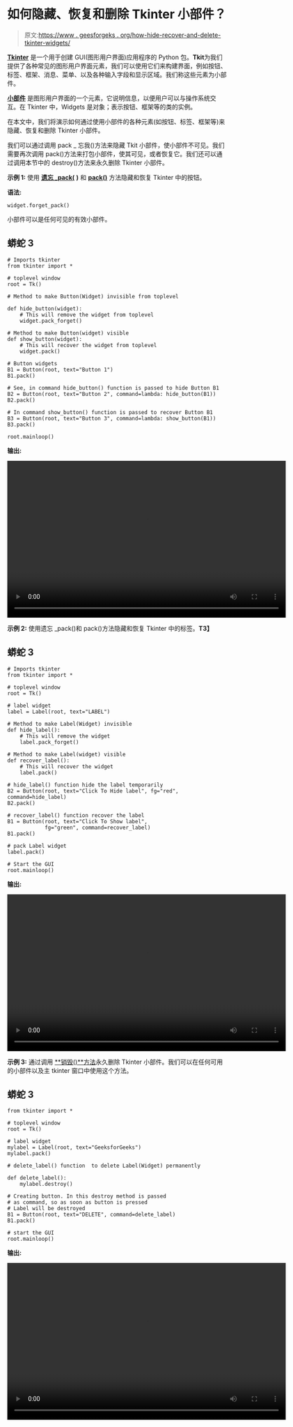# 如何隐藏、恢复和删除 Tkinter 小部件？

> 原文:[https://www . geesforgeks . org/how-hide-recover-and-delete-tkinter-widgets/](https://www.geeksforgeeks.org/how-to-hide-recover-and-delete-tkinter-widgets/)

[**Tkinter**](https://www.geeksforgeeks.org/python-gui-tkinter/) 是一个用于创建 GUI(图形用户界面)应用程序的 Python 包。**Tkit**为我们提供了各种常见的图形用户界面元素，我们可以使用它们来构建界面，例如按钮、标签、框架、消息、菜单、以及各种输入字段和显示区域。我们称这些元素为小部件。

[**小部件**](https://www.geeksforgeeks.org/what-are-widgets-in-tkinter/) 是图形用户界面的一个元素，它说明信息，以便用户可以与操作系统交互。在 Tkinter 中，Widgets 是对象；表示按钮、框架等的类的实例。

在本文中，我们将演示如何通过使用小部件的各种元素(如按钮、标签、框架等)来隐藏、恢复和删除 Tkinter 小部件。

我们可以通过调用 pack _ 忘我()方法来隐藏 Tkit 小部件，使小部件不可见。我们需要再次调用 pack()方法来打包小部件，使其可见，或者恢复它。我们还可以通过调用本节中的 destroy()方法来永久删除 Tkinter 小部件。

**示例 1:** 使用 [**遗忘 _pack(**](https://www.geeksforgeeks.org/python-forget_pack-and-forget_grid-method-in-tkinter/) **)** 和 [**pack()**](https://www.geeksforgeeks.org/python-pack-method-in-tkinter/) 方法隐藏和恢复 Tkinter 中的按钮。

**语法:**

```
widget.forget_pack()
```

小部件可以是任何可见的有效小部件。

## 蟒蛇 3

```
# Imports tkinter
from tkinter import *

# toplevel window
root = Tk()

# Method to make Button(Widget) invisible from toplevel

def hide_button(widget):
    # This will remove the widget from toplevel
    widget.pack_forget()

# Method to make Button(widget) visible
def show_button(widget):
    # This will recover the widget from toplevel
    widget.pack()

# Button widgets
B1 = Button(root, text="Button 1")
B1.pack()

# See, in command hide_button() function is passed to hide Button B1
B2 = Button(root, text="Button 2", command=lambda: hide_button(B1))
B2.pack()

# In command show_button() function is passed to recover Button B1
B3 = Button(root, text="Button 3", command=lambda: show_button(B1))
B3.pack()

root.mainloop()
```

**输出:**

<video class="wp-video-shortcode" id="video-523868-1" width="640" height="360" preload="metadata" controls=""><source type="video/mp4" src="https://media.geeksforgeeks.org/wp-content/uploads/20201210155344/op1.mp4?_=1">[https://media.geeksforgeeks.org/wp-content/uploads/20201210155344/op1.mp4](https://media.geeksforgeeks.org/wp-content/uploads/20201210155344/op1.mp4)</video>

**示例 2:** 使用遗忘 _pack()和 pack()方法隐藏和恢复 Tkinter 中的标签。**T3】**

## 蟒蛇 3

```
# Imports tkinter
from tkinter import *

# toplevel window
root = Tk()

# label widget
label = Label(root, text="LABEL")

# Method to make Label(Widget) invisible
def hide_label():
    # This will remove the widget
    label.pack_forget()

# Method to make Label(widget) visible
def recover_label():
    # This will recover the widget
    label.pack()

# hide_label() function hide the label temporarily
B2 = Button(root, text="Click To Hide label", fg="red", command=hide_label)
B2.pack()

# recover_label() function recover the label
B1 = Button(root, text="Click To Show label",
            fg="green", command=recover_label)
B1.pack()

# pack Label widget
label.pack()

# Start the GUI
root.mainloop()
```

**输出:**

<video class="wp-video-shortcode" id="video-523868-2" width="640" height="360" preload="metadata" controls=""><source type="video/mp4" src="https://media.geeksforgeeks.org/wp-content/uploads/20201210155552/op2.mp4?_=2">[https://media.geeksforgeeks.org/wp-content/uploads/20201210155552/op2.mp4](https://media.geeksforgeeks.org/wp-content/uploads/20201210155552/op2.mp4)</video>

**示例 3:** 通过调用 [**销毁()**方法](https://www.geeksforgeeks.org/destroy-method-in-tkinter-python/#:~:text=destroy()%20is%20a%20universal,with%20the%20main%20tkinter%20window.&text=This%20method%20can%20be%20used%20with%20after()%20method.)永久删除 Tkinter 小部件。我们可以在任何可用的小部件以及主 tkinter 窗口中使用这个方法。

## 蟒蛇 3

```
from tkinter import *

# toplevel window
root = Tk()

# label widget
mylabel = Label(root, text="GeeksforGeeks")
mylabel.pack()

# delete_label() function  to delete Label(Widget) permanently

def delete_label():
    mylabel.destroy()

# Creating button. In this destroy method is passed
# as command, so as soon as button is pressed
# Label will be destroyed
B1 = Button(root, text="DELETE", command=delete_label)
B1.pack()

# start the GUI
root.mainloop()
```

**输出:**

<video class="wp-video-shortcode" id="video-523868-3" width="640" height="360" preload="metadata" controls=""><source type="video/mp4" src="https://media.geeksforgeeks.org/wp-content/uploads/20201210155646/op3.mp4?_=3">[https://media.geeksforgeeks.org/wp-content/uploads/20201210155646/op3.mp4](https://media.geeksforgeeks.org/wp-content/uploads/20201210155646/op3.mp4)</video>